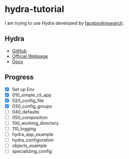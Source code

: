 # hydra-tutorial
I am trying to use Hydra developed by [facebookresearch](https://github.com/facebookresearch).

## Hydra
- [GitHub](https://github.com/facebookresearch/hydra)
- [Official Webpage](https://cli.dev/)
- [Docs](https://cli.dev/docs/intro)

## Progress
- [x] Set up Env
- [x] 010_simple_cli_app
- [x] 020_config_file
- [x] 030_config_groups
- [ ] 040_defaults
- [ ] 050_composition
- [ ] 100_working_directory
- [ ] 110_logging
- [ ] hydra_app_example
- [ ] hydra_configuration
- [ ] objects_example
- [ ] specializing_config
